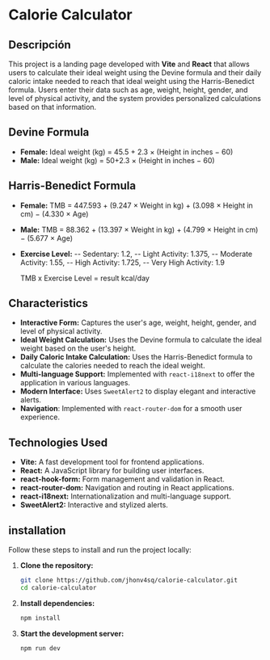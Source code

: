 # Calorie Calculator

## Descripción

This project is a landing page developed with **Vite** and **React** that allows users to calculate their ideal weight using the Devine formula and their daily caloric intake needed to reach that ideal weight using the Harris-Benedict formula. Users enter their data such as age, weight, height, gender, and level of physical activity, and the system provides personalized calculations based on that information.

## Devine Formula

- **Female:** Ideal weight (kg) = 45.5 + 2.3 × (Height in inches − 60)
- **Male:** Ideal weight (kg) = 50+2.3 × (Height in inches − 60)

## Harris-Benedict Formula

- **Female:** TMB = 447.593 + (9.247 × Weight in kg) + (3.098 × Height in cm) − (4.330 × Age)
- **Male:** TMB = 88.362 + (13.397 × Weight in kg) + (4.799 × Height in cm) − (5.677 × Age)
- **Exercise Level:**
-- Sedentary: 1.2,
-- Light Activity: 1.375,
-- Moderate Activity: 1.55,
-- High Activity: 1.725,
-- Very High Activity: 1.9

    TMB x Exercise Level = result kcal/day

## Characteristics

- **Interactive Form:** Captures the user's age, weight, height, gender, and level of physical activity.
- **Ideal Weight Calculation:** Uses the Devine formula to calculate the ideal weight based on the user's height.
- **Daily Caloric Intake Calculation:** Uses the Harris-Benedict formula to calculate the calories needed to reach the ideal weight.
- **Multi-language Support:** Implemented with `react-i18next` to offer the application in various languages.
- **Modern Interface:** Uses `SweetAlert2` to display elegant and interactive alerts.
- **Navigation**: Implemented with `react-router-dom` for a smooth user experience.

## Technologies Used

- **Vite:** A fast development tool for frontend applications.
- **React:** A JavaScript library for building user interfaces.
- **react-hook-form:** Form management and validation in React.
- **react-router-dom:** Navigation and routing in React applications.
- **react-i18next:** Internationalization and multi-language support.
- **SweetAlert2:** Interactive and stylized alerts.

## installation

Follow these steps to install and run the project locally:

1. **Clone the repository:**

   ```bash
   git clone https://github.com/jhonv4sq/calorie-calculator.git
   cd calorie-calculator

2. **Install dependencies:**
   ```bash
   npm install

3. **Start the development server:**
   ```bash
   npm run dev
